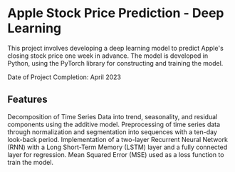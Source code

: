 # Apple Stock Price Prediction - Deep Learning

This project involves developing a deep learning model to predict Apple's closing stock price one week in advance. The model is developed in Python, using the PyTorch library for constructing and training the model.

Date of Project Completion: April 2023

## Features

Decomposition of Time Series Data into trend, seasonality, and residual components using the additive model.
Preprocessing of time series data through normalization and segmentation into sequences with a ten-day look-back period.
Implementation of a two-layer Recurrent Neural Network (RNN) with a Long Short-Term Memory (LSTM) layer and a fully connected layer for regression.
Mean Squared Error (MSE) used as a loss function to train the model.
